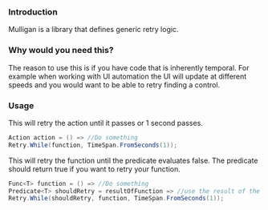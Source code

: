 ### Introduction
<p>Mulligan is a library that defines generic retry logic.</p>

### Why would you need this?
<p>The reason to use this is if you have code that is inherently temporal. For example when working with UI automation the UI will update at different speeds and you would want to be able to retry finding a control.</p>

### Usage
This will retry the action until it passes or 1 second passes.
``` csharp
Action action = () => //Do something
Retry.While(function, TimeSpan.FromSeconds(1));
```

This will retry the function until the predicate evaluates false. The predicate should return true if you want to retry your function.
```csharp
Func<T> function = () => //Do something
Predicate<T> shouldRetry = resultOfFunction => //use the result of the function to evaluate if you should retry
Retry.While(shouldRetry, function, TimeSpan.FromSeconds(1));
```

